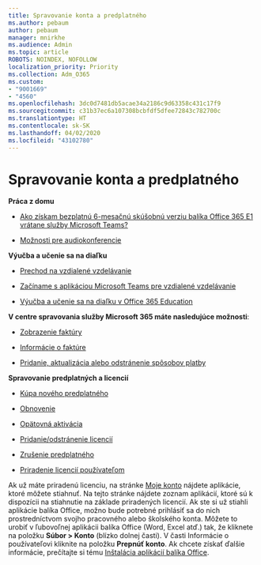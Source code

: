 ```yaml
---
title: Spravovanie konta a predplatného
ms.author: pebaum
author: pebaum
manager: mnirkhe
ms.audience: Admin
ms.topic: article
ROBOTS: NOINDEX, NOFOLLOW
localization_priority: Priority
ms.collection: Adm_O365
ms.custom:
- "9001669"
- "4560"
ms.openlocfilehash: 3dc0d7481db5acae34a2186c9d63358c431c17f9
ms.sourcegitcommit: c31b37ec6a107308bcbfdf5dfee72843c782700c
ms.translationtype: HT
ms.contentlocale: sk-SK
ms.lasthandoff: 04/02/2020
ms.locfileid: "43102780"
---
```

# <a name="manage-your-account-and-subscriptions"></a>Spravovanie konta a predplatného

**Práca z domu**
- [Ako získam bezplatnú 6-mesačnú skúšobnú verziu balíka Office 365 E1 vrátane služby Microsoft Teams?](https://docs.microsoft.com/MicrosoftTeams/e1-trial-license)

- [Možnosti pre audiokonferencie](https://docs.microsoft.com/alchemyinsights/options-for-audio-conferencing)

**Výučba a učenie sa na diaľku**

- [Prechod na vzdialené vzdelávanie](https://www.microsoft.com/education/remote-learning)

- [Začíname s aplikáciou Microsoft Teams pre vzdialené vzdelávanie](https://docs.microsoft.com/MicrosoftTeams/remote-learning-edu)

- [Výučba a učenie sa na diaľku v Office 365 Education](https://docs.microsoft.com/MicrosoftTeams/remote-learning-edu)

**V centre spravovania služby Microsoft 365 máte nasledujúce možnosti**: 

- [Zobrazenie faktúry](https://docs.microsoft.com/microsoft-365/commerce/billing-and-payments/view-your-bill-or-invoice) 

- [Informácie o faktúre](https://docs.microsoft.com/microsoft-365/commerce/billing-and-payments/understand-your-invoice)

- [Pridanie, aktualizácia alebo odstránenie spôsobov platby](https://docs.microsoft.com/microsoft-365/commerce/billing-and-payments/add-update-or-remove-credit-card-or-bank-account)

**Spravovanie predplatných a licencií** 

- [Kúpa nového predplatného](https://docs.microsoft.com/microsoft-365/commerce/subscriptions/upgrade-to-different-plan)

- [Obnovenie](https://docs.microsoft.com/microsoft-365/commerce/subscriptions/renew-your-subscription) 

- [Opätovná aktivácia](https://docs.microsoft.com/microsoft-365/commerce/subscriptions/reactivate-your-subscription)

- [Pridanie/odstránenie licencií](https://docs.microsoft.com/microsoft-365/commerce/licenses/buy-licenses)

- [Zrušenie predplatného](https://docs.microsoft.com/microsoft-365/commerce/subscriptions/cancel-your-subscription)

- [Priradenie licencií používateľom](https://docs.microsoft.com/microsoft-365/admin/manage/assign-licenses-to-users)

Ak už máte priradenú licenciu, na stránke [Moje konto](https://portal.office.com/account/#installs) nájdete aplikácie, ktoré môžete stiahnuť. Na tejto stránke nájdete zoznam aplikácií, ktoré sú k dispozícii na stiahnutie na základe priradených licencií. Ak ste si už stiahli aplikácie balíka Office, možno bude potrebné prihlásiť sa do nich prostredníctvom svojho pracovného alebo školského konta. Môžete to urobiť v ľubovoľnej aplikácii balíka Office (Word, Excel atď.) tak, že kliknete na položku **Súbor > Konto** (blízko dolnej časti). V časti Informácie o používateľovi kliknite na položku **Prepnúť konto**. Ak chcete získať ďalšie informácie, prečítajte si tému [Inštalácia aplikácií balíka Office](https://docs.microsoft.com/microsoft-365/admin/setup/install-applications). 

